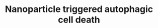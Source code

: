 ---
annotations:
- type: Pathway Ontology
  value: nanomaterial response pathway
authors:
- Egonw
- Andra
- Bart Smeets
- MaintBot
- Fehrhart
description: 'Programmed cell death: autophagic cell death. Autophagy (self-eating)
  is a survival mechanism deployed by cells to cope with conditions of nutrient deprivation.
  However, unrestrained autophagy can result in genetically programmed cell death.
  Carbon nanotubes, PAMAMs, and iron oxide nanoparticles were reported to trigger
  autophagic cell death through the perturbation of the mTOR pathway, while gold nanoparticles
  may induce autophagy blockade through lysosomal impairment.'
last-edited: 2018-11-05
organisms:
- Homo sapiens
redirect_from:
- /index.php/Pathway:WP2509
- /instance/WP2509
schema-jsonld:
- '@context': https://schema.org/
  '@id': https://wikipathways.github.io/pathways/WP2509.html
  '@type': Dataset
  creator:
    '@type': Organization
    name: WikiPathways
  description: 'Programmed cell death: autophagic cell death. Autophagy (self-eating)
    is a survival mechanism deployed by cells to cope with conditions of nutrient
    deprivation. However, unrestrained autophagy can result in genetically programmed
    cell death. Carbon nanotubes, PAMAMs, and iron oxide nanoparticles were reported
    to trigger autophagic cell death through the perturbation of the mTOR pathway,
    while gold nanoparticles may induce autophagy blockade through lysosomal impairment.'
  keywords:
  - ''
  - PI3KCIII
  - Insulin
  - ATG3
  - FeO NP
  - LC3-II
  - ATG16L
  - TCS-1
  - LC3-I
  - Ambra1
  - Atg14L
  - TCS-2
  - AMPK
  - PAMAM
  - ATG4
  - ATG10
  - Au NP
  - ATG5
  - IR
  - 3-MA
  - PI3k/AKT
  - ULK2
  - mTORC1
  - p150
  - ULK1
  - BCL-2
  - ATG9
  - ATG12
  - Beclin1
  - Carbon nanotube
  - Bif1
  - UVRAG
  - VMP1
  - ATG7
  license: CC0
  name: Nanoparticle triggered autophagic cell death
seo: CreativeWork
title: Nanoparticle triggered autophagic cell death
wpid: WP2509
---